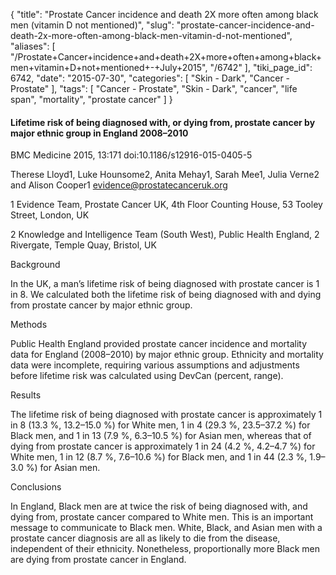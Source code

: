 {
    "title": "Prostate Cancer incidence and death 2X more often among black men (vitamin D not mentioned)",
    "slug": "prostate-cancer-incidence-and-death-2x-more-often-among-black-men-vitamin-d-not-mentioned",
    "aliases": [
        "/Prostate+Cancer+incidence+and+death+2X+more+often+among+black+men+vitamin+D+not+mentioned+-+July+2015",
        "/6742"
    ],
    "tiki_page_id": 6742,
    "date": "2015-07-30",
    "categories": [
        "Skin - Dark",
        "Cancer - Prostate"
    ],
    "tags": [
        "Cancer - Prostate",
        "Skin - Dark",
        "cancer",
        "life span",
        "mortality",
        "prostate cancer"
    ]
}


#### Lifetime risk of being diagnosed with, or dying from, prostate cancer by major ethnic group in England 2008–2010

BMC Medicine 2015, 13:171  doi:10.1186/s12916-015-0405-5

Therese Lloyd1, Luke Hounsome2, Anita Mehay1, Sarah Mee1, Julia Verne2 and Alison Cooper1 evidence@prostatecanceruk.org

1 Evidence Team, Prostate Cancer UK, 4th Floor Counting House, 53 Tooley Street, London, UK

2 Knowledge and Intelligence Team (South West), Public Health England, 2 Rivergate, Temple Quay, Bristol, UK

Background

In the UK, a man’s lifetime risk of being diagnosed with prostate cancer is 1 in 8. We calculated both the lifetime risk of being diagnosed with and dying from prostate cancer by major ethnic group.

Methods

Public Health England provided prostate cancer incidence and mortality data for England (2008–2010) by major ethnic group. Ethnicity and mortality data were incomplete, requiring various assumptions and adjustments before lifetime risk was calculated using DevCan (percent, range).

Results

The lifetime risk of being diagnosed with prostate cancer is approximately 1 in 8 (13.3 %, 13.2–15.0 %) for White men, 1 in 4 (29.3 %, 23.5–37.2 %) for Black men, and 1 in 13 (7.9 %, 6.3–10.5 %) for Asian men, whereas that of dying from prostate cancer is approximately 1 in 24 (4.2 %, 4.2–4.7 %) for White men, 1 in 12 (8.7 %, 7.6–10.6 %) for Black men, and 1 in 44 (2.3 %, 1.9–3.0 %) for Asian men.

Conclusions

In England, Black men are at twice the risk of being diagnosed with, and dying from, prostate cancer compared to White men. This is an important message to communicate to Black men. White, Black, and Asian men with a prostate cancer diagnosis are all as likely to die from the disease, independent of their ethnicity. Nonetheless, proportionally more Black men are dying from prostate cancer in England.